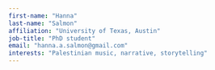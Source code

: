 ```yaml
---
first-name: "Hanna"
last-name: "Salmon"
affiliation: "University of Texas, Austin"
job-title: "PhD student"
email: "hanna.a.salmon@gmail.com"
interests: "Palestinian music, narrative, storytelling"
---
```

